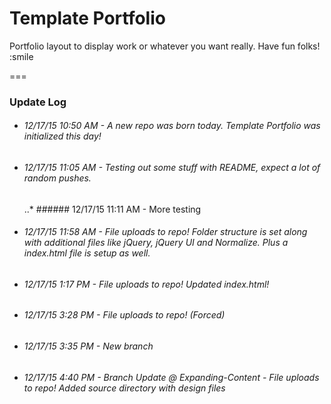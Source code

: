 # Template Portfolio



Portfolio layout to display work or whatever you want really. Have fun folks! :smile

===

### Update Log

* ###### 12/17/15  10:50 AM - A new repo was born today. Template Portfolio was initialized this day!

* ###### 12/17/15  11:05 AM - Testing out some stuff with README, expect a lot of random pushes.

    ..* ###### 12/17/15  11:11 AM - More testing
    
* ###### 12/17/15 11:58 AM - File uploads to repo! Folder structure is set along with additional files like jQuery, jQuery UI and Normalize. Plus a index.html file is setup as well.

* ###### 12/17/15 1:17 PM - File uploads to repo! Updated index.html!
* ###### 12/17/15 3:28 PM - File uploads to repo! (Forced)
* ###### 12/17/15 3:35 PM - New branch
* ###### 12/17/15 4:40 PM - *Branch Update @ Expanding-Content* - File uploads to repo! Added source directory with design files